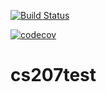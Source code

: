 [![Build Status](https://travis-ci.org/ZZD923/cs207test.svg?branch=master)](https://travis-ci.org/ZZD923/cs207test)

[![codecov](https://codecov.io/gh/ZZD923/cs207test/branch/master/graph/badge.svg)](https://codecov.io/gh/ZZD923/cs207test)
# cs207test